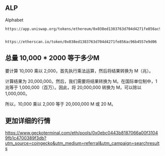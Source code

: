 ## ALP
Alphabet

```
https://app.uniswap.org/tokens/ethereum/0x038ed1383763d704d4271fe856ac96b4557e9d06


https://etherscan.io/token/0x038ed1383763d704d4271fe856ac96b4557e9d06
```

## 总量 10,000 * 2000 等于多少M
要计算 10,000 乘以 2,000，首先执行乘法运算，然后将结果转换为 M（兆）。

计算结果为 20,000,000。然后，我们需要将结果转换为 M。在国际单位制中，1 兆等于 1,000,000（百万）。因此，将 20,000,000 转换为 M，可以除以 1,000,000。

所以，10,000 乘以 2,000 等于 20,000,000 M 或 20 M。

## 更加详细的行情
https://www.geckoterminal.com/eth/pools/0x0ebc0443b8187066a00f31049fb1c4700389f3db?utm_source=coingecko&utm_medium=referral&utm_campaign=searchresults